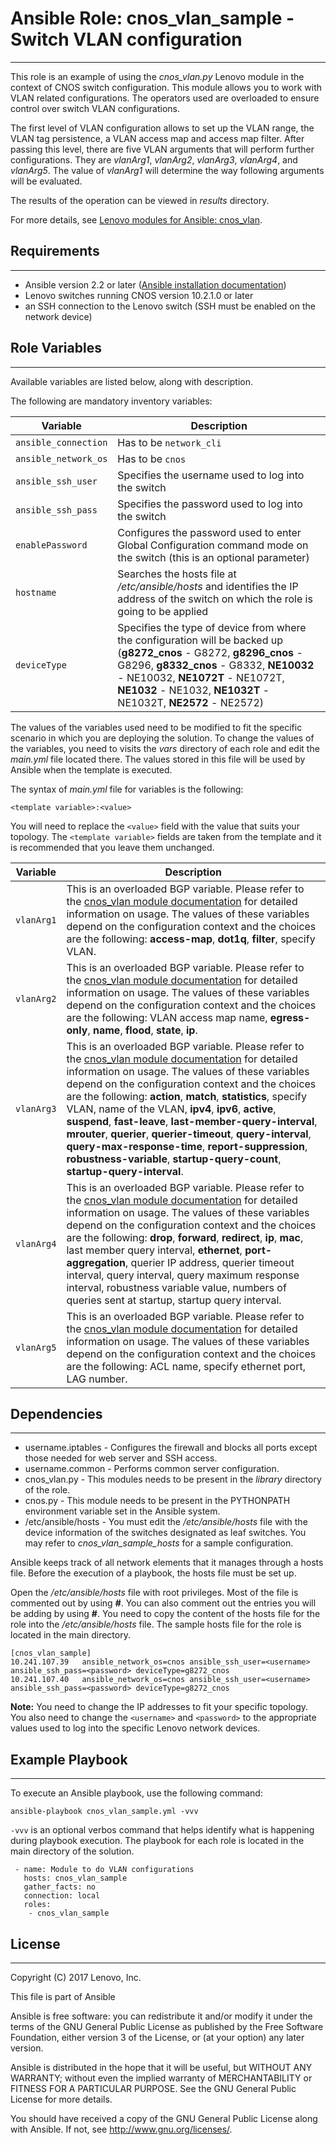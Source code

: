 # Ansible Role: cnos_vlan_sample - Switch VLAN configuration
---
<add role description below>

This role is an example of using the *cnos_vlan.py* Lenovo module in the context of CNOS switch configuration. This module allows you to work with VLAN related configurations. The operators used are overloaded to ensure control over switch VLAN configurations.

The first level of VLAN configuration allows to set up the VLAN range, the VLAN tag persistence, a VLAN access map and access map filter. After passing this level, there are five VLAN arguments that will perform further configurations. They are *vlanArg1*, *vlanArg2*, *vlanArg3*, *vlanArg4*, and *vlanArg5*. The value of *vlanArg1* will determine the way following arguments will be evaluated.

The results of the operation can be viewed in *results* directory.

For more details, see [Lenovo modules for Ansible: cnos_vlan](http://systemx.lenovofiles.com/help/index.jsp?topic=%2Fcom.lenovo.switchmgt.ansible.doc%2Fcnos_vlan.html&cp=0_3_1_0_4_14).


## Requirements
---
<add role requirements information below>

- Ansible version 2.2 or later ([Ansible installation documentation](http://docs.ansible.com/ansible/intro_installation.html))
- Lenovo switches running CNOS version 10.2.1.0 or later
- an SSH connection to the Lenovo switch (SSH must be enabled on the network device)


## Role Variables
---
<add role variables information below>

Available variables are listed below, along with description.

The following are mandatory inventory variables:

Variable | Description
--- | ---
`ansible_connection` | Has to be `network_cli`
`ansible_network_os` | Has to be `cnos`
`ansible_ssh_user` | Specifies the username used to log into the switch
`ansible_ssh_pass` | Specifies the password used to log into the switch
`enablePassword` | Configures the password used to enter Global Configuration command mode on the switch (this is an optional parameter)
`hostname` | Searches the hosts file at */etc/ansible/hosts* and identifies the IP address of the switch on which the role is going to be applied
`deviceType` | Specifies the type of device from where the configuration will be backed up (**g8272_cnos** - G8272, **g8296_cnos** - G8296, **g8332_cnos** - G8332, **NE10032** - NE10032, **NE1072T** - NE1072T, **NE1032** - NE1032, **NE1032T** - NE1032T, **NE2572** - NE2572)

The values of the variables used need to be modified to fit the specific scenario in which you are deploying the solution. To change the values of the variables, you need to visits the *vars* directory of each role and edit the *main.yml* file located there. The values stored in this file will be used by Ansible when the template is executed.

The syntax of *main.yml* file for variables is the following:

```
<template variable>:<value>
```

You will need to replace the `<value>` field with the value that suits your topology. The `<template variable>` fields are taken from the template and it is recommended that you leave them unchanged.

Variable | Description
--- | ---
`vlanArg1` | This is an overloaded BGP variable. Please refer to the [cnos_vlan module documentation](http://ralfss28.labs.lenovo.com:5555/help/topic/com.lenovo.switchmgt.ansible.doc/cnos_vlan.html?cp=0_3_1_0_2_16) for detailed information on usage. The values of these variables depend on the configuration context and the choices are the following: **access-map**, **dot1q**, **filter**, specify VLAN.
`vlanArg2` | This is an overloaded BGP variable. Please refer to the [cnos_vlan module documentation](http://ralfss28.labs.lenovo.com:5555/help/topic/com.lenovo.switchmgt.ansible.doc/cnos_vlan.html?cp=0_3_1_0_2_16) for detailed information on usage. The values of these variables depend on the configuration context and the choices are the following: VLAN access map name, **egress-only**, **name**, **flood**, **state**, **ip**.
`vlanArg3` | This is an overloaded BGP variable. Please refer to the [cnos_vlan module documentation](http://ralfss28.labs.lenovo.com:5555/help/topic/com.lenovo.switchmgt.ansible.doc/cnos_vlan.html?cp=0_3_1_0_2_16) for detailed information on usage. The values of these variables depend on the configuration context and the choices are the following: **action**, **match**, **statistics**, specify VLAN, name of the VLAN, **ipv4**, **ipv6**, **active**, **suspend**, **fast-leave**, **last-member-query-interval**, **mrouter**, **querier**, **querier-timeout**, **query-interval**, **query-max-response-time**, **report-suppression**, **robustness-variable**, **startup-query-count**, **startup-query-interval**.
`vlanArg4` | This is an overloaded BGP variable. Please refer to the [cnos_vlan module documentation](http://ralfss28.labs.lenovo.com:5555/help/topic/com.lenovo.switchmgt.ansible.doc/cnos_vlan.html?cp=0_3_1_0_2_16) for detailed information on usage. The values of these variables depend on the configuration context and the choices are the following: **drop**, **forward**, **redirect**, **ip**, **mac**, last member query interval, **ethernet**, **port-aggregation**, querier IP address, querier timeout interval, query interval, query maximum response interval, robustness variable value, numbers of queries sent at startup, startup query interval.
`vlanArg5` | This is an overloaded BGP variable. Please refer to the [cnos_vlan module documentation](http://ralfss28.labs.lenovo.com:5555/help/topic/com.lenovo.switchmgt.ansible.doc/cnos_vlan.html?cp=0_3_1_0_2_16) for detailed information on usage. The values of these variables depend on the configuration context and the choices are the following: ACL name, specify ethernet port, LAG number.


## Dependencies
---
<add dependencies information below>

- username.iptables - Configures the firewall and blocks all ports except those needed for web server and SSH access.
- username.common - Performs common server configuration.
- cnos_vlan.py - This modules needs to be present in the *library* directory of the role.
- cnos.py - This module needs to be present in the PYTHONPATH environment variable set in the Ansible system.
- /etc/ansible/hosts - You must edit the */etc/ansible/hosts* file with the device information of the switches designated as leaf switches. You may refer to *cnos_vlan_sample_hosts* for a sample configuration.

Ansible keeps track of all network elements that it manages through a hosts file. Before the execution of a playbook, the hosts file must be set up.

Open the */etc/ansible/hosts* file with root privileges. Most of the file is commented out by using **#**. You can also comment out the entries you will be adding by using **#**. You need to copy the content of the hosts file for the role into the */etc/ansible/hosts* file. The sample hosts file for the role is located in the main directory.

```
[cnos_vlan_sample]
10.241.107.39   ansible_network_os=cnos ansible_ssh_user=<username> ansible_ssh_pass=<password> deviceType=g8272_cnos
10.241.107.40   ansible_network_os=cnos ansible_ssh_user=<username> ansible_ssh_pass=<password> deviceType=g8272_cnos
```
    
**Note:** You need to change the IP addresses to fit your specific topology. You also need to change the `<username>` and `<password>` to the appropriate values used to log into the specific Lenovo network devices.


## Example Playbook
---
<add playbook samples below>

To execute an Ansible playbook, use the following command:

```
ansible-playbook cnos_vlan_sample.yml -vvv
```

`-vvv` is an optional verbos command that helps identify what is happening during playbook execution. The playbook for each role is located in the main directory of the solution.

```
 - name: Module to do VLAN configurations
   hosts: cnos_vlan_sample
   gather_facts: no
   connection: local
   roles:
    - cnos_vlan_sample
```


## License
---
<add license information below>
Copyright (C) 2017 Lenovo, Inc.

This file is part of Ansible

Ansible is free software: you can redistribute it and/or modify it under the terms of the GNU General Public License as published by the Free Software Foundation, either version 3 of the License, or (at your option) any later version.

Ansible is distributed in the hope that it will be useful, but WITHOUT ANY WARRANTY; without even the implied warranty of MERCHANTABILITY or FITNESS FOR A PARTICULAR PURPOSE.  See the GNU General Public License for more details.

You should have received a copy of the GNU General Public License along with Ansible.  If not, see <http://www.gnu.org/licenses/>.